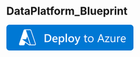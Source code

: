 # DataPlatform_Blueprint

[![Deploy To Azure](https://raw.githubusercontent.com/Azure/azure-quickstart-templates/master/1-CONTRIBUTION-GUIDE/images/deploytoazure.svg?sanitize=true)](https://portal.azure.com/#create/Microsoft.Template/uri/https%3A%2F%2Fraw.githubusercontent.com%2Fcubislytix%2FDataPlatform_Blueprint%2Fmain%2FDataPlatform.json)
